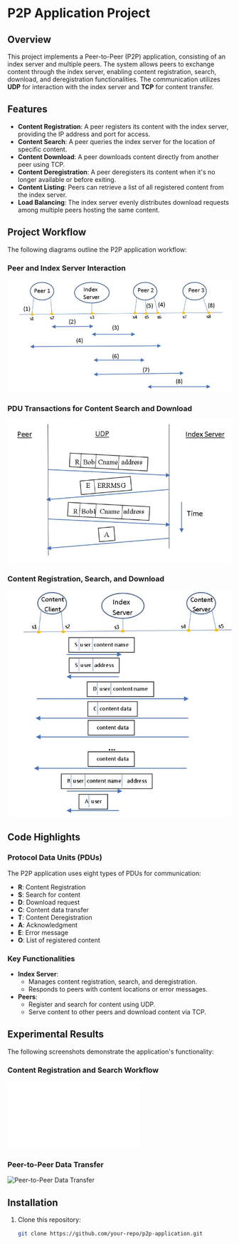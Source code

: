 # P2P Application Project

## Overview
This project implements a Peer-to-Peer (P2P) application, consisting of an index server and multiple peers. The system allows peers to exchange content through the index server, enabling content registration, search, download, and deregistration functionalities. The communication utilizes **UDP** for interaction with the index server and **TCP** for content transfer.

## Features
- **Content Registration**: A peer registers its content with the index server, providing the IP address and port for access.
- **Content Search**: A peer queries the index server for the location of specific content.
- **Content Download**: A peer downloads content directly from another peer using TCP.
- **Content Deregistration**: A peer deregisters its content when it's no longer available or before exiting.
- **Content Listing**: Peers can retrieve a list of all registered content from the index server.
- **Load Balancing**: The index server evenly distributes download requests among multiple peers hosting the same content.

## Project Workflow
The following diagrams outline the P2P application workflow:

### Peer and Index Server Interaction
![Peer and Index Server Interaction](P2P1.JPG)

### PDU Transactions for Content Search and Download
![PDU Transactions](P2P2.JPG)

### Content Registration, Search, and Download
![Content Registration and Search](P2P3.JPG)

## Code Highlights
### Protocol Data Units (PDUs)
The P2P application uses eight types of PDUs for communication:
- **R**: Content Registration
- **S**: Search for content
- **D**: Download request
- **C**: Content data transfer
- **T**: Content Deregistration
- **A**: Acknowledgment
- **E**: Error message
- **O**: List of registered content

### Key Functionalities
- **Index Server**:
  - Manages content registration, search, and deregistration.
  - Responds to peers with content locations or error messages.
- **Peers**:
  - Register and search for content using UDP.
  - Serve content to other peers and download content via TCP.

## Experimental Results
The following screenshots demonstrate the application's functionality:

### Content Registration and Search Workflow
![Content Registration and Search Workflow](P2P_Project2024.pdf)

### Peer-to-Peer Data Transfer
![Peer-to-Peer Data Transfer](Demo.jpg)

## Installation
1. Clone this repository:
   ```bash
   git clone https://github.com/your-repo/p2p-application.git
